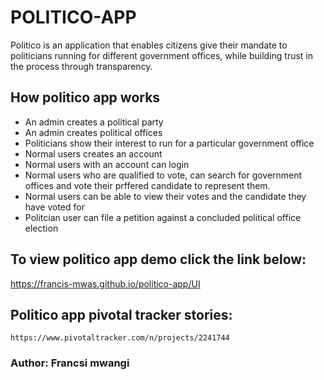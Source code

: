 # POLITICO-APP
Politico is an application that enables citizens give their mandate to politicians running for different government offices, while building trust in the process through transparency.


## How politico app works
- An admin creates a political party
- An admin creates political offices
- Politicians show their interest to run for a particular           government office
- Normal users creates an account
- Normal users with an account can login
- Normal users who are qualified to vote, can search for            government offices and vote their prffered candidate to           represent them.
- Normal users can be able to view their votes and the candidate    they have voted for
- Politcian user can file a petition against a concluded            political office election

## To view politico app demo click the link below:
   https://francis-mwas.github.io/politico-app/UI


## Politico app pivotal tracker stories:
    https://www.pivotaltracker.com/n/projects/2241744



### Author: Francsi mwangi
